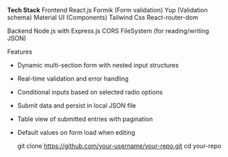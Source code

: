 <b>Tech Stack</b>
Frontend
React.js 
Formik (Form validation)
Yup (Validation schema)
Material UI (Components)
Tailwind Css
React-router-dom

Backend
Node.js with Express.js
CORS
FileSystem (for reading/writing JSON)

Features

- Dynamic multi-section form with nested input structures
- Real-time validation and error handling
- Conditional inputs based on selected radio options
- Submit data and persist in local JSON file
- Table view of submitted entries with pagination
- Default values on form load when editing

  git clone https://github.com/your-username/your-repo.git
 cd your-repo

